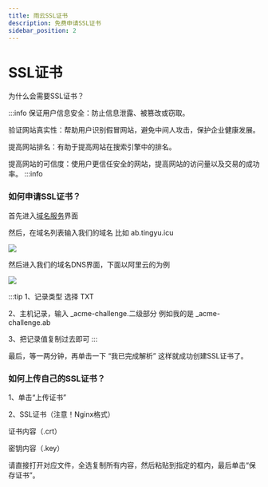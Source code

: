 ```yaml
---
title: 雨云SSL证书
description: 免费申请SSL证书
sidebar_position: 2
---
```


# SSL证书

为什么会需要SSL证书？

:::info
保证用户信息安全：防止信息泄露、被篡改或窃取。

验证网站真实性：帮助用户识别假冒网站，避免中间人攻击，保护企业健康发展。

提高网站排名：有助于提高网站在搜索引擎中的排名。

提高网站的可信度：使用户更信任安全的网站，提高网站的访问量以及交易的成功率。
:::info

### 如何申请SSL证书？

首先进入[域名服务](https://app.rainyun.com/apps/domain/list)界面

然后，在域名列表输入我们的域名 比如 ab.tingyu.icu

![](https://cn-sy1.rains3.com/rainyun-assets/pic/2023/12/20231211102959_f9d5c16a7f42203f8c195432354a3271.png)

然后进入我们的域名DNS界面，下面以阿里云的为例

![](https://cn-sy1.rains3.com/rainyun-assets/pic/2023/12/20231211102959_b3bf60b851ebaeb2768b01a32e2ef32f.png)

:::tip
1、记录类型 选择 TXT

2、主机记录，输入 _acme-challenge.二级部分  例如我的是 _acme-challenge.ab 

3、把记录值复制过去即可
:::

最后，等一两分钟，再单击一下 “我已完成解析” 这样就成功创建SSL证书了。

### 如何上传自己的SSL证书？

1、单击“上传证书”

2、SSL证书（注意！Nginx格式）
  
   证书内容（.crt）

   密钥内容（.key）

   请直接打开对应文件，全选复制所有内容，然后粘贴到指定的框内，最后单击“保存证书”。
